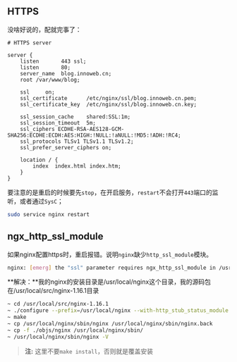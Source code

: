 ## HTTPS

没啥好说的，配就完事了：

```nginx
# HTTPS server
   
server {
    listen       443 ssl;
    listen       80;
    server_name  blog.innoweb.cn;
    root /var/www/blog;

    ssl     on;
    ssl_certificate      /etc/nginx/ssl/blog.innoweb.cn.pem;
    ssl_certificate_key  /etc/nginx/ssl/blog.innoweb.cn.key;

    ssl_session_cache    shared:SSL:1m;
    ssl_session_timeout  5m;
    ssl_ciphers ECDHE-RSA-AES128-GCM-SHA256:ECDHE:ECDH:AES:HIGH:!NULL:!aNULL:!MD5:!ADH:!RC4;
    ssl_protocols TLSv1 TLSv1.1 TLSv1.2;
    ssl_prefer_server_ciphers on;

    location / {
        index  index.html index.htm;
    }
}
```
要注意的是重启的时候要先`stop`，在开启服务，`restart`不会打开`443`端口的监听，或者通过`SysC`；

```bash
sudo service nginx restart
```

## ngx_http_ssl_module

如果nginx配置https时，重启报错。说明`nginx`缺少`http_ssl_module`模块。

```bash
nginx: [emerg] the "ssl" parameter requires ngx_http_ssl_module in /usr/local/nginx/conf/nginx.conf:67
```

**解决：**我的nginx的安装目录是/usr/local/nginx这个目录，我的源码包在/usr/local/src/nginx-1.16.1目录

```bash
~ cd /usr/local/src/nginx-1.16.1
~ ./configure --prefix=/usr/local/nginx --with-http_stub_status_module --with-http_ssl_module
~ make
~ cp /usr/local/nginx/sbin/nginx /usr/local/nginx/sbin/nginx.back		// 备份之前的 nginx
~ cp -f ./objs/nginx /usr/local/nginx/sbin/													// 更换 nginx
~ /usr/local/nginx/sbin/nginx -V																		// 检测
```

> **注:** 这里不要`make install`，否则就是覆盖安装

